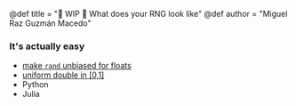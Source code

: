 @def title = "🚧 WIP 🚧 What does your RNG look like"
@def author = "Miguel Raz Guzmán Macedo"

### It's actually easy

- [make `rand` unbiased for floats](https://github.com/JuliaLang/julia/issues/33222)
- [uniform double in [0,1]](https://prng.di.unimi.it/random_real.c)
- Python 
- Julia
